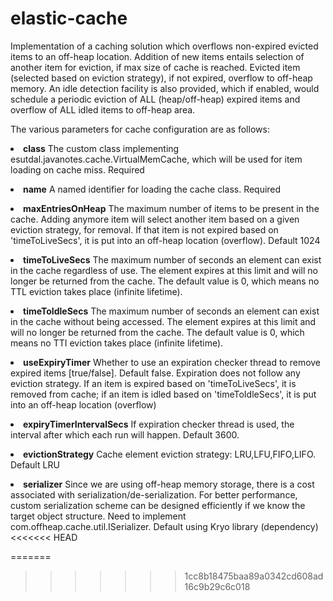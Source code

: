 # elastic-cache
Implementation of a caching solution which overflows non-expired evicted items to an off-heap location.
Addition of new items entails selection of another item for eviction, if max size of cache is reached. Evicted item (selected based on eviction strategy), if not expired, overflow to off-heap memory. An idle detection facility is also provided, which if enabled, would schedule a periodic eviction of ALL (heap/off-heap) expired items and overflow of ALL idled items to off-heap area. 

The various parameters for cache configuration are as follows:<p>
<p><li>
<b>class</b>
	The custom class implementing esutdal.javanotes.cache.VirtualMemCache, which will be used for item loading
	on cache miss. Required
<p><li>	
<b>name</b>
	A named identifier for loading the cache class. Required

<p><li>	
<b>maxEntriesOnHeap</b>
	The maximum number of items to be present in the cache. Adding anymore item will 
	select another item based on a given eviction strategy, for removal. If that item is not expired based on 'timeToLiveSecs',
	it is put into an off-heap location (overflow). Default 1024

<p><li>	
<b>timeToLiveSecs</b>
	The maximum number of seconds an element can exist in the cache regardless of use. 
	The element expires at this limit and will no longer be returned from the cache. 
	The default value is 0, which means no TTL eviction takes place (infinite lifetime).
<p><li>	
<b>timeToIdleSecs</b>
	The maximum number of seconds an element can exist in the cache without being accessed. 
	The element expires at this limit and will no longer be returned from the cache. 
	The default value is 0, which means no TTI eviction takes place (infinite lifetime).
<p><li>	
<b>useExpiryTimer</b>
	Whether to use an expiration checker thread to remove expired items [true/false]. Default false.
	Expiration does not follow any eviction strategy. If an item is expired based on 'timeToLiveSecs', 
	it is removed from cache; if an item is idled based on 'timeToIdleSecs', it is put into an off-heap location (overflow)
<p><li>	
<b>expiryTimerIntervalSecs</b>
	If expiration checker thread is used, the interval after which each run will happen. Default 3600.
<p><li>	
<b>evictionStrategy</b>
	Cache element eviction strategy: LRU,LFU,FIFO,LIFO. Default LRU
<p><li>	
<b>serializer</b>
	Since we are using off-heap memory storage, there is a cost associated with serialization/de-serialization. 
	For better performance, custom serialization scheme can be designed efficiently if we know the 
	target object structure. Need to implement com.offheap.cache.util.ISerializer. 
	Default using Kryo library (dependency)
<<<<<<< HEAD

=======
>>>>>>> 1cc8b18475baa89a0342cd608ad16c9b29c6c018
